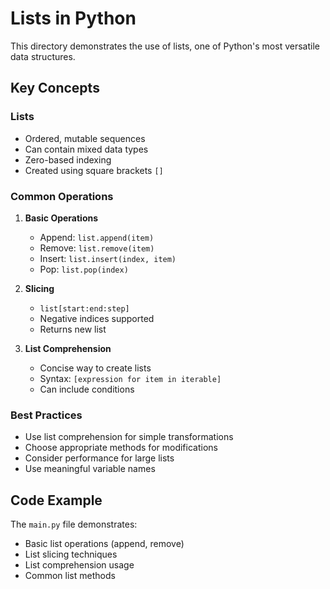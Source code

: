 # Lists in Python

This directory demonstrates the use of lists, one of Python's most versatile data structures.

## Key Concepts

### Lists
- Ordered, mutable sequences
- Can contain mixed data types
- Zero-based indexing
- Created using square brackets `[]`

### Common Operations
1. **Basic Operations**
   - Append: `list.append(item)`
   - Remove: `list.remove(item)`
   - Insert: `list.insert(index, item)`
   - Pop: `list.pop(index)`

2. **Slicing**
   - `list[start:end:step]`
   - Negative indices supported
   - Returns new list

3. **List Comprehension**
   - Concise way to create lists
   - Syntax: `[expression for item in iterable]`
   - Can include conditions

### Best Practices
- Use list comprehension for simple transformations
- Choose appropriate methods for modifications
- Consider performance for large lists
- Use meaningful variable names

## Code Example
The `main.py` file demonstrates:
- Basic list operations (append, remove)
- List slicing techniques
- List comprehension usage
- Common list methods 